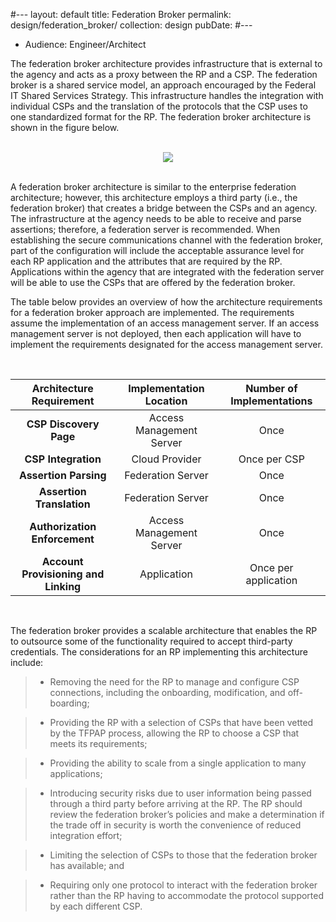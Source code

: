 #---
layout: default
title: Federation Broker
permalink: design/federation_broker/
collection: design
pubDate: 
#---

- Audience: Engineer/Architect

The federation broker architecture provides infrastructure that is external to the agency and acts as a proxy between the RP and a CSP. The federation broker is a shared service model, an approach encouraged by the Federal IT Shared Services Strategy. This infrastructure handles the integration with individual CSPs and the translation of the protocols that the CSP uses to one standardized format for the RP. The federation broker architecture is shown in the figure below.

<br>

<div style="text-align:center"><img src="{{site.baseurl}}/img/fed-broker.png"/></div>

<br>

A federation broker architecture is similar to the enterprise federation architecture; however, this architecture employs a third party (i.e., the federation broker) that creates a bridge between the CSPs and an agency. The infrastructure at the agency needs to be able to receive and parse assertions; therefore, a federation server is recommended. When establishing the secure communications channel with the federation broker, part of the configuration will include the acceptable assurance level for each RP application and the attributes that are required by the RP. Applications within the agency that are integrated with the federation server will be able to use the CSPs that are offered by the federation broker.

The table below provides an overview of how the architecture requirements for a federation broker approach are implemented. The requirements assume the implementation of an access management server. If an access management server is not deployed, then each application will have to implement the requirements designated for the access management server.

<br>

| <center> Architecture Requirement </center> | <center> Implementation Location </center> | <center> Number of Implementations </center> | 
|:--------------------------:|:---------------------:|:--------------------:|
| **CSP Discovery Page** | Access Management Server | Once |
| **CSP Integration** | Cloud Provider| Once per CSP | 
| **Assertion Parsing** | Federation Server | Once | 
| **Assertion Translation** | Federation Server | Once |
| **Authorization Enforcement** | Access Management Server | Once | 
| **Account Provisioning and Linking** | Application | Once per application |

<br>

The federation broker provides a scalable architecture that enables the RP to outsource some of the functionality required to accept third-party credentials. The considerations for an RP implementing this architecture include: 

> * Removing the need for the RP to manage and configure CSP connections, including the onboarding, modification, and off-boarding; 

> * Providing the RP with a selection of CSPs that have been vetted by the TFPAP process, allowing the RP to choose a CSP that meets its requirements; 

> * Providing the ability to scale from a single application to many applications; 

> * Introducing security risks due to user information being passed through a third party before arriving at the RP. The RP should review the federation broker’s policies and make a determination if the trade off in security is worth the convenience of reduced integration effort; 

> * Limiting the selection of CSPs to those that the federation broker has available; and 

> * Requiring only one protocol to interact with the federation broker rather than the RP having to accommodate the protocol supported by each different CSP.

























